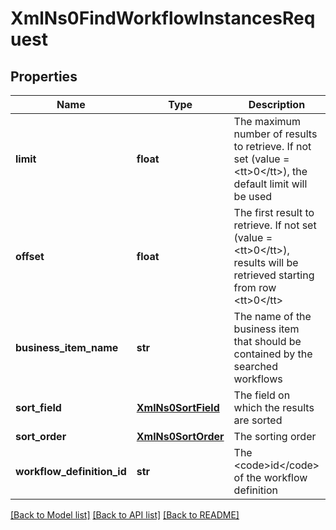 # XmlNs0FindWorkflowInstancesRequest

## Properties
Name | Type | Description | Notes
------------ | ------------- | ------------- | -------------
**limit** | **float** | The maximum number of results to retrieve. If not set (value &#x3D; &lt;tt&gt;0&lt;/tt&gt;), the default limit will be used | [optional] 
**offset** | **float** | The first result to retrieve. If not set (value &#x3D; &lt;tt&gt;0&lt;/tt&gt;), results will be retrieved starting from row &lt;tt&gt;0&lt;/tt&gt; | [optional] 
**business_item_name** | **str** | The name of the business item that should be contained by the searched workflows | [optional] 
**sort_field** | [**XmlNs0SortField**](XmlNs0SortField.md) | The field on which the results are sorted | [optional] 
**sort_order** | [**XmlNs0SortOrder**](XmlNs0SortOrder.md) | The sorting order | [optional] 
**workflow_definition_id** | **str** | The &lt;code&gt;id&lt;/code&gt; of the workflow definition | [optional] 

[[Back to Model list]](../README.md#documentation-for-models) [[Back to API list]](../README.md#documentation-for-api-endpoints) [[Back to README]](../README.md)



